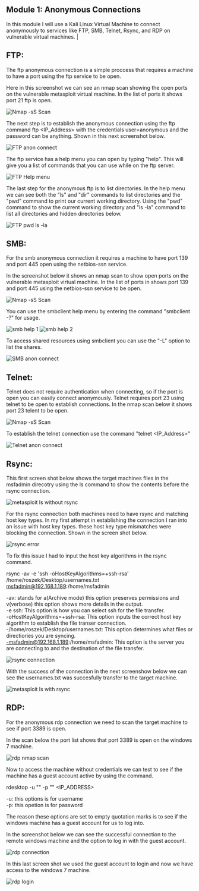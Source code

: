 ## Module 1: Anonymous Connections
  In this module I will use a Kali Linux Virtual Machine to connect anonymously to services like FTP, SMB, Telnet, Rsync, and RDP on vulnerable virtual machines.
|
## FTP: 
  The ftp anonymous connection is a simple proccess that requires a machine to have a port using the ftp service to be open.
  
Here in this screenshot we can see an nmap scan showing the open ports on the vulnerable metasploit virtual machine. 
In the list of ports it shows port 21 ftp is open. 

![Nmap -sS Scan ](https://github.com/user-attachments/assets/37751bec-7478-4db8-b37a-32a7fa53eda3)

The next step is to establish the anonymous connection using the ftp command ftp <IP_Address> with the credentials user=anonymous and the password can be anything.
Shown in this next screenshot below.

![FTP anon connect](https://github.com/user-attachments/assets/70e6d0d2-86bd-4554-997c-7fa6bb9c700c)

The ftp service has a help menu you can open by typing "help". This will give you a list of commands that you can use while on the ftp server. 

![FTP Help menu](https://github.com/user-attachments/assets/f8d17bfa-c8ce-4d8e-a618-48871ca05a82)

The last step for the anonymous ftp is to list directories. In the help menu we can see both the "ls" and "dir" commands to list directories and the "pwd" command to print our current working directory. 
Using the "pwd" command to show the current working directory and "ls -la" command to list all directories and hidden directories below.

![FTP pwd ls -la](https://github.com/user-attachments/assets/c7d08528-1a9a-4cce-bbd9-87f88a3dc3ad)


## SMB: 
  For the smb anonymous connection it requires a machine to have port 139 and port 445 open using the netbios-ssn service.

  In the screenshot below it shows an nmap scan to show open ports on the vulnerable metasploit virtual machine.
  In the list of ports in shows port 139 and port 445 using the netbios-ssn service to be open. 

![Nmap -sS Scan ](https://github.com/user-attachments/assets/dde5f0c5-62fd-4210-b1fb-babcaf096ec0)

You can use the smbclient help menu by entering the command "smbclient -?" for usage.

![smb help 1](https://github.com/user-attachments/assets/639bfc0a-c985-4cbe-87c5-bb24f6061276)
![smb help 2](https://github.com/user-attachments/assets/275e2cfc-b251-4e1b-a64f-97efe8e650cf)

To access shared resources using smbclient you can use the "-L" option to list the shares.

![SMB anon connect](https://github.com/user-attachments/assets/f47bad77-20f7-46a4-81bb-c6c8f847d9ca)


## Telnet:
  Telnet does not require authentication when connecting, so if the port is open you can easily connect anonymously.
  Telnet requires port 23 using telnet to be open to establish connections. 
  In the nmap scan below it shows port 23 telent to be open.

![Nmap -sS Scan ](https://github.com/user-attachments/assets/1c905eef-63da-44e3-a8c0-1099c865280c)

To establish the telnet connection use the command "telnet <IP_Address>"

![Telnet anon connect ](https://github.com/user-attachments/assets/17363043-2127-4bf0-9388-aa4c6632f22f)

## Rsync:

  This first screen shot below shows the target machines files in the msfadmin direcotry using the ls command to show the contents before the rsync connection.

![metasploit ls without rsync](https://github.com/user-attachments/assets/34a5c31e-43a7-4ded-b26e-28fb15b2bbe5)

  For the rsync connection both machines need to have rsync and matching host key types. In my first attempt in establishing the connection I ran into an issue with host key types. 
  these host key type mismatches were blocking the connection. Shown in the screen shot below. 
  
![rsync error](https://github.com/user-attachments/assets/bae19153-d547-42d8-95e3-12af7b1dbf3d)

To fix this issue I had to input the host key algorithms in the rsync command. 

rsync -av -e 'ssh -oHostKeyAlgorithms=+ssh-rsa' /home/roszek/Desktop/usernames.txt msfadmin@192.168.1.189:/home/msfadmin

-av: stands for a(Archive mode) this option preserves permissions and v(verbose) this option shows more details in the output.\
-e ssh: This option is how you can select ssh for the file transfer.   
-oHostKeyAlgorithms=+ssh-rsa: This option inputs the correct host key algorithm to establish the file transer connection.  
-/home/roszek/Desktop/usernames.txt: This option determines what files or directiories you are syncing.  
-msfadmin@192.168.1.189:/home/msfadmin: This option is the server you are connecting to and the destination of the file transfer. 

![rsync connection](https://github.com/user-attachments/assets/ee14803a-fe25-4ff8-8817-f33ad0b37eb0)

With the success of the connection in the next screenshow below we can see the usernames.txt was succesfully transfer to the target machine. 

![metasploit ls with rsync](https://github.com/user-attachments/assets/6d31948a-2aa4-4bba-b47b-5dc3dcae968e)


## RDP: 
  For the anonymous rdp connection we need to scan the target machine to see if port 3389 is open.  

  In the scan below the port list shows that port 3389 is open on the windows 7 machine.

![rdp nmap scan](https://github.com/user-attachments/assets/9b4002ce-10bd-4cd1-a44f-cece27eb3161)

  Now to access the machine without credentials we can test to see if the machine has a guest account active by using the command.  

  rdesktop -u "" -p "" <IP_ADDRESS>

  -u: this options is for username   
  -p: this opetion is for password   

  The reason these options are set to empty quotation marks is to see if the windows machine has a guest account for us to log into.  

  In the screenshot below we can see the successful connection to the remote windows machine and the option to log in with the guest account.  

  ![rdp connection ](https://github.com/user-attachments/assets/af54d73a-de08-406a-b9ed-72c8a42260d4)

  In this last screen shot we used the guest account to login and now we have access to the windows 7 machine.

  ![rdp login](https://github.com/user-attachments/assets/6d2c5235-bfc5-4c67-8c69-d2fc7dc41ac5)

